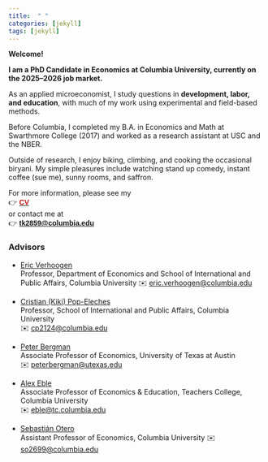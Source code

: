 ```yaml
---
title:  " "
categories: [jekyll]
tags: [jekyll]
---
```


**Welcome!**

**I am a PhD Candidate in Economics at Columbia University, currently on the 2025–2026 job market.**

As an applied microeconomist, I study questions in **development, labor, and education**, with much of my work using experimental and field-based methods.

Before Columbia, I completed my B.A. in Economics and Math at Swarthmore College (2017) and worked as a research assistant at USC and the NBER.  

Outside of research, I enjoy biking, climbing, and cooking the occasional biryani. My simple pleasures include watching stand up comedy, instant coffee (sue me), sunny rooms, and saffron.  

For more information, please see my  
👉 <a href="{{ site.baseurl }}/files/CV_TKundu.pdf" target="_blank"><b><font face="Arial" color="#cc0e0e">CV</font></b></a>  
or contact me at  
👉 <a href="mailto:{{ site.author.email }}" title="Email {{ site.author.email }}" target="_blank"><b><font face="Arial" color="#cc0e0e">tk2859@columbia.edu</font></b></a>



### Advisors

- [Eric Verhoogen](https://www.columbia.edu/~ev2124/)  
  Professor, Department of Economics and School of International and Public Affairs, Columbia University 
  ✉️ eric.verhoogen@columbia.edu  

- [Cristian (Kiki) Pop-Eleches](https://www.columbia.edu/~cp2124/)  
  Professor, School of International and Public Affairs, Columbia University  
  ✉️ cp2124@columbia.edu  

- [Peter Bergman](https://www.learningcollider.org/peter-bergman)  
  Associate Professor of Economics, University of Texas at Austin   
  ✉️ peterbergman@utexas.edu  

- [Alex Eble](https://www.alexeble.com/)  
  Associate Professor of Economics & Education, Teachers College, Columbia University  
  ✉️ eble@tc.columbia.edu  

- [Sebastián Otero](https://sebotero.webflow.io/)  
  Assistant Professor of Economics, Columbia University
  ✉️ so2699@columbia.edu  
